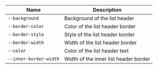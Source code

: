 
| Name | Description |
| --- | --- |
| `--background` | Background of the list header |
| `--border-color` | Color of the list header border |
| `--border-style` | Style of the list header border |
| `--border-width` | Width of the list header border |
| `--color` | Color of the list header text |
| `--inner-border-width` | Width of the inner list header border |

